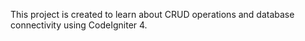 This project is created to learn about CRUD operations and database connectivity using CodeIgniter 4.
